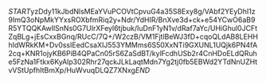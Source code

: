 $START$yzDdy11kJbdNlsMEaYVuPCOVtCpvuG4a35S8Exy8g/VAbf2YEyDhI1z9ImQ3oNpMkYYxsROXbfmRiq2y+Ndr/YdHIR/BnXve3d+ck+e54YCwO6aB9R5YTQQKAwIlSnNs0G7UIrXFeyl6tjbuk/IuDnF1yN1v/dRaf7aYc/UHiGhul0JCFtZqBLg+jEsCxxBGnq/RUcC/7Q+/W2czB/VM1FjtlBeWJ3fD+cqoQLdAB8LEHHhIdWRkKM+Dv0ssIEedCsaXIJ553YMMms6S50XxNTi9GXUNL1UQjk6PN4fA2cq+KNR1ojyKB6PiB4QPaCn05rS6ZaSdBT/kylFcdhUSb2r4CnHDoELdQRuhe5FzNa1Ftkx6KyAlp302Rhr27qckJLkLaqtMdn7Yg2tj0fb5EBWd2YTdNnUZHtvVStUpfhItBmXp/HuWvuqDLQZ7XNxg$END$